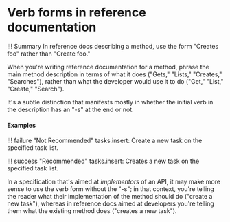 # **Verb forms in reference documentation**

!!! Summary 
    In reference docs describing a method, use the form "Creates foo" rather than "Create foo."

When you're writing reference documentation for a method, phrase the main method description in terms of what it does ("Gets," "Lists," "Creates," "Searches"), rather than what the developer would use it to do ("Get," "List," "Create," "Search").

It's a subtle distinction that manifests mostly in whether the initial verb in the description has an "-s" at the end or not.

#### **Examples**

!!! failure "Not Recommended" 
    tasks.insert: Create a new task on the specified task list.

!!! success "Recommended" 
    tasks.insert: Creates a new task on the specified task list.

In a specification that's aimed at *implementors* of an API, it may make more sense to use the verb form without the "-s"; in that context, you're telling the reader what their implementation of the method should do ("create a new task"), whereas in reference docs aimed at developers you're telling them what the existing method does ("creates a new task").
